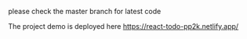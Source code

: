 please check the master branch for latest code

The project demo is deployed here https://react-todo-pp2k.netlify.app/
